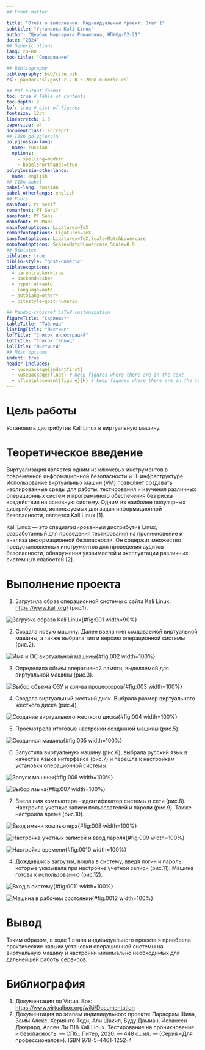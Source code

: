 ```yaml
---
## Front matter

title: "Отчёт о выполнении. Индивидуальный проект. Этап 1"
subtitle: "Установка Kali Linux"
author: "Щербак Маргарита Романовна, НПИбд-02-21"
date: "2024"
## Generic otions
lang: ru-RU
toc-title: "Содержание"

## Bibliography
bibliography: bib/cite.bib
csl: pandoc/csl/gost-r-7-0-5-2008-numeric.csl

## Pdf output format
toc: true # Table of contents
toc-depth: 2
lof: true # List of figures
fontsize: 12pt
linestretch: 1.5
papersize: a4
documentclass: scrreprt
## I18n polyglossia
polyglossia-lang:
  name: russian
  options:
	- spelling=modern
	- babelshorthands=true
polyglossia-otherlangs:
  name: english
## I18n babel
babel-lang: russian
babel-otherlangs: english
## Fonts
mainfont: PT Serif
romanfont: PT Serif
sansfont: PT Sans
monofont: PT Mono
mainfontoptions: Ligatures=TeX
romanfontoptions: Ligatures=TeX
sansfontoptions: Ligatures=TeX,Scale=MatchLowercase
monofontoptions: Scale=MatchLowercase,Scale=0.9
## Biblatex
biblatex: true
biblio-style: "gost-numeric"
biblatexoptions:
  - parentracker=true
  - backend=biber
  - hyperref=auto
  - language=auto
  - autolang=other*
  - citestyle=gost-numeric

## Pandoc-crossref LaTeX customization
figureTitle: "Скриншот"
tableTitle: "Таблица"
listingTitle: "Листинг"
lofTitle: "Список иллюстраций"
lotTitle: "Список таблиц"
lolTitle: "Листинги"
## Misc options
indent: true
header-includes:
  - \usepackage{indentfirst}
  - \usepackage{float} # keep figures where there are in the text
  - \floatplacement{figure}{H} # keep figures where there are in the text
---
```


# Цель работы

Установить дистрибутив Kali Linux в виртуальную машину.

# Теоретическое введение 

Виртуализация является одним из ключевых инструментов в современной информационной безопасности и IT-инфраструктуре. Использование виртуальных машин (VM) позволяет создавать изолированные среды для работы, тестирования и изучения различных операционных систем и программного обеспечения без риска воздействия на основную систему. Одним из наиболее популярных дистрибутивов, используемых для задач информационной безопасности, является Kali Linux [1].

Kali Linux — это специализированный дистрибутив Linux, разработанный для проведения тестирования на проникновение и анализа информационной безопасности. Он содержит множество предустановленных инструментов для проведения аудитов безопасности, обнаружения уязвимостей и эксплуатации различных системных слабостей [2].

# Выполнение проекта

1.  Загрузила образ операционной системы с сайта Kali Linux: https://www.kali.org/ (рис.1).

![Загрузка образа Kali Linux](image/1.png){#fig:001 width=90%} 

2. Создала новую машину. Далее ввела имя создаваемой виртуальной машины, а также выбрала тип и версию операционной системы (рис.2).

![Имя и ОС виртуальной машины](image/2.png){#fig:002 width=100%} 

3. Определила объем оперативной памяти, выделяемой для виртуальной машины (рис.3).

![Выбор объема ОЗУ и кол-ва процессоров](image/3.png){#fig:003 width=100%} 

4. Создала виртуальный жесткий диск. Выбрала размер виртуального жесткого диска (рис.4).

![Создание виртуального жесткого диска](image/4.png){#fig:004 width=100%} 

5. Просмотрела итоговые настройки созданной машины (рис.5).

![Созданная машина](image/5.png){#fig:005 width=100%} 

6. Запустила виртуальную машину (рис.6), выбрала русский язык в качестве языка интерфейса (рис.7) и перешла к настройкам установки операционной системы. 

![Запуск машины](image/6.png){#fig:006 width=100%}

![Выбор языка](image/7.png){#fig:007 width=100%}

7. Ввела имя компьютера - идентификатор системы в сети (рис.8). Настроила учетные записи пользователей и пароли (рис.9). Также настроила время (рис.10).

![Ввод имени компьютера](image/9.png){#fig:008 width=100%}

![Настройка учетных записей и ввод пароля](image/10.png){#fig:009 width=100%}

![Настройка времени](image/11.png){#fig:0010 width=100%}

4. Дождавшись загрузки, вошла в систему, введя логин и пароль, которые указывала при настройке учетной записи (рис.11). Машина готова к использованию (рис.12).

![Вход в систему](image/12.png){#fig:0011 width=100%}

![Машина в рабочем состоянии](image/13.png){#fig:0012 width=100%}

# Вывод
Таким образом, в ходе 1 этапа индивидуального проекта я приобрела практические навыки установки операционной системы на виртуальную машину и настройки минимально необходимых для дальнейшей работы сервисов.

# Библиография

1. Документация по Virtual Box: https://www.virtualbox.org/wiki/Documentation
2. Документация по этапам индивидульного проекта: Парасрам Шива, Замм Алекс, Хериянто Теди, Али Шакил, Буду Дамиан, 
Йохансен Джерард, Аллен Ли П18 Kali Linux. Тестирование на проникновение и безопасность. — СПб.: Питер, 2020. — 448 с.: 
ил. — (Серия «Для профессионалов»). ISBN 978-5-4461-1252-4

